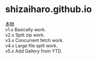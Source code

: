 # shizaiharo.github.io
[本物](https://shizaiharo.github.io)<br/>
v1.x    Basically work.<br/>
v2.x    Split zip work.<br/>
v3.x    Concurrent fetch work.<br/>
v4.x    Large file split work.<br/>
v5.x    Add Gallery from YTD.<br/>